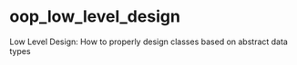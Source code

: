 # oop_low_level_design
Low Level Design: How to properly design classes based on abstract data types
